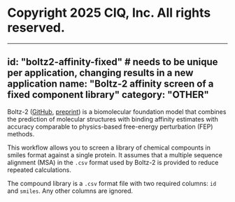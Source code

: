 # Copyright 2025 CIQ, Inc. All rights reserved.
---
id: "boltz2-affinity-fixed" # needs to be **unique** per application, changing results in a new application
name: "Boltz-2 affinity screen of a fixed component library"
category: "OTHER"
---
Boltz-2 ([GitHub](https://github.com/jwohlwend/boltz/tree/main), [preprint](https://www.biorxiv.org/content/10.1101/2025.06.14.659707v1.full)) is a biomolecular foundation model that combines the prediction of molecular structures with binding affinity estimates with accuracy comparable to physics-based free-energy perturbation (FEP) methods.

This workflow allows you to screen a library of chemical compounts in smiles format against a single protein. It assumes that a multiple sequence
alignment (MSA) in the `.csv` format used by Boltz-2 is provided to reduce repeated calculations.

The compound library is a `.csv` format file with two required columns: `id` and `smiles`. Any other columns are ignored.
